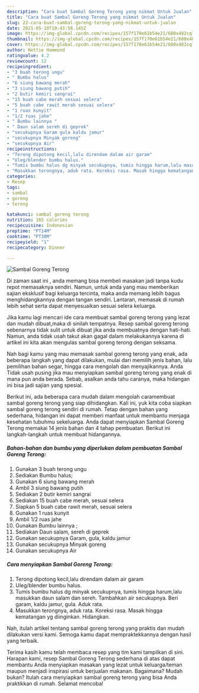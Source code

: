 ```yaml
---
description: "Cara buat Sambal Goreng Terong yang nikmat Untuk Jualan"
title: "Cara buat Sambal Goreng Terong yang nikmat Untuk Jualan"
slug: 22-cara-buat-sambal-goreng-terong-yang-nikmat-untuk-jualan
date: 2021-05-10T10:43:58.145Z
image: https://img-global.cpcdn.com/recipes/157f170e61b54e21/680x482cq70/sambal-goreng-terong-foto-resep-utama.jpg
thumbnail: https://img-global.cpcdn.com/recipes/157f170e61b54e21/680x482cq70/sambal-goreng-terong-foto-resep-utama.jpg
cover: https://img-global.cpcdn.com/recipes/157f170e61b54e21/680x482cq70/sambal-goreng-terong-foto-resep-utama.jpg
author: Hettie Hammond
ratingvalue: 4.2
reviewcount: 12
recipeingredient:
- "3 buah terong ungu"
- " Bumbu halus"
- "6 siung bawang merah"
- "3 siung bawang putih"
- "2 butir kemiri sangrai"
- "15 buah cabe merah sesuai selera"
- "5 buah cabe rawit merah sesuai selera"
- "1 ruas kunyit"
- "1/2 ruas jahe"
- " Bumbu lainnya "
- " Daun salam sereh di geprek"
- "secukupnya Garam gula kaldu jamur"
- "secukupnya Minyak goreng"
- "secukupnya Air"
recipeinstructions:
- "Terong dipotong kecil,lalu direndam dalam air garam"
- "Uleg/blender bumbu halus."
- "Tumis bumbu halus dg minyak secukupnya, tumis hingga harum,lalu masukkan daun salam dan sereh. Tambahkan air secukupnya. Beri garam, kaldu jamur, gula. Aduk rata."
- "Masukkan terongnya, aduk rata. Koreksi rasa. Masak hingga kematangan yg diinginkan. Hidangkan."
categories:
- Resep
tags:
- sambal
- goreng
- terong

katakunci: sambal goreng terong 
nutrition: 165 calories
recipecuisine: Indonesian
preptime: "PT14M"
cooktime: "PT30M"
recipeyield: "1"
recipecategory: Dinner

---
```



![Sambal Goreng Terong](https://img-global.cpcdn.com/recipes/157f170e61b54e21/680x482cq70/sambal-goreng-terong-foto-resep-utama.jpg)

Di zaman  saat ini , anda memang bisa membeli masakan jadi tanpa kudu repot memasaknya sendiri. Namun, untuk anda yang mau memberikan sajian eksklusif bagi keluarga tercinta, maka anda memang lebih bagus menghidangkannya dengan tangan sendiri. Lantaran, memasak di rumah lebih sehat serta dapat menyesuaikan sesuai selera keluarga.

Jika kamu lagi mencari ide cara membuat sambal goreng terong yang lezat dan mudah dibuat,maka di sinilah tempatnya. Resep sambal goreng terong  sebenarnya tidak sulit untuk dibuat jika anda membuatnya dengan hati-hati. Namun, anda tidak usah takut akan gagal dalam melakukannya 
karena di artikel ini kita akan mengulas sambal goreng terong dengan seksama.  



Nah bagi kamu yang mau memasak sambal goreng terong yang enak, ada beberapa langkah yang dapat dilakukan, mulai dari memilih jenis bahan, lalu pemilihan bahan segar, hingga cara mengolah dan menyajikannya. Anda Tidak usah pusing jika mau menyiapkan sambal goreng terong yang enak di mana pun anda berada. Sebab, asalkan anda  tahu caranya, maka hidangan ini bisa jadi sajian yang spesial.

Berikut ini, ada beberapa cara mudah dalam mengolah caramembuat sambal goreng terong yang siap dihidangkan. Kali ini, yuk kita coba siapkan sambal goreng terong sendiri di rumah. Tetap dengan bahan yang sederhana, hidangan ini dapat memberi manfaat untuk membantu menjaga kesehatan tubuhmu sekeluarga. Anda dapat menyiapkan Sambal Goreng Terong memakai 14 jenis bahan dan 4 tahap pembuatan. Berikut ini langkah-langkah untuk membuat hidangannya.

<!--inarticleads1-->

##### Bahan-bahan dan bumbu yang diperlukan dalam pembuatan Sambal Goreng Terong:

1. Gunakan 3 buah terong ungu
1. Sediakan  Bumbu halus;
1. Gunakan 6 siung bawang merah
1. Ambil 3 siung bawang putih
1. Sediakan 2 butir kemiri sangrai
1. Sediakan 15 buah cabe merah, sesuai selera
1. Siapkan 5 buah cabe rawit merah, sesuai selera
1. Gunakan 1 ruas kunyit
1. Ambil 1/2 ruas jahe
1. Gunakan  Bumbu lainnya ;
1. Sediakan  Daun salam, sereh di geprek
1. Gunakan secukupnya Garam, gula, kaldu jamur
1. Gunakan secukupnya Minyak goreng
1. Gunakan secukupnya Air




<!--inarticleads2-->

##### Cara menyiapkan Sambal Goreng Terong:

1. Terong dipotong kecil,lalu direndam dalam air garam
1. Uleg/blender bumbu halus.
1. Tumis bumbu halus dg minyak secukupnya, tumis hingga harum,lalu masukkan daun salam dan sereh. Tambahkan air secukupnya. Beri garam, kaldu jamur, gula. Aduk rata.
1. Masukkan terongnya, aduk rata. Koreksi rasa. Masak hingga kematangan yg diinginkan. Hidangkan.




Nah, itulah artikel tentang  sambal goreng terong  yang praktis dan mudah dilakukan versi kami. Semoga kamu dapat mempraktekkannya dengan hasil yang terbaik. 

Terima kasih kamu telah membaca resep yang tim kami tampilkan di sini. Harapan kami, resep  Sambal Goreng Terong sederhana di atas dapat membantu Anda menyiapkan masakan yang lezat untuk keluarga/teman maupun menjadi inspirasi untuk berjualan makanan. Bagaimana? Mudah bukan? Itulah cara menyiapkan sambal goreng terong yang bisa Anda praktikkan di rumah. Selamat mencoba!

